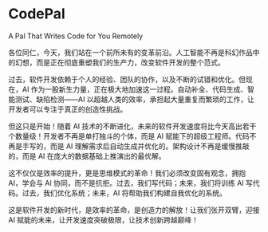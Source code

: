 # CodePal
A Pal That Writes Code for You Remotely

各位同仁，今天，我们站在一个前所未有的变革前沿。人工智能不再是科幻作品中的幻想，而是正在彻底重塑我们的生产力，改变软件开发的整个范式。

过去，软件开发依赖于个人的经验、团队的协作，以及不断的试错和优化。但现在，AI 作为一股新生力量，正在极大地加速这一过程。自动补全、代码生成、智能测试、缺陷检测——AI 以超越人类的效率，承担起大量重复而繁琐的工作，让开发者可以专注于真正的创造性挑战。

但这只是开始！随着 AI 技术的不断进化，未来的软件开发速度将比今天高出若干个数量级！开发者不再是单打独斗的个体，而是 AI 赋能下的超级工程师。代码不再是手写的，而是 AI 理解需求后自动生成并优化的。架构设计不再是缓慢推敲的，而是 AI 在庞大的数据基础上推演出的最优解。

这不仅仅是效率的提升，更是思维模式的革命！我们必须改变固有观念，拥抱 AI，学会与 AI 协同，而不是抗拒。过去，我们写代码；未来，我们将训练 AI 写代码。过去，我们优化系统；未来，AI 将帮助我们构建自我优化的系统。

这是软件开发的新时代，是效率的革命，是创造力的解放！让我们张开双臂，迎接 AI 赋能的未来，让开发速度突破极限，让技术创新跨越巅峰！
